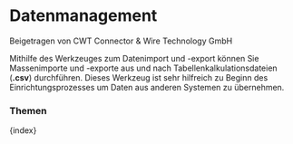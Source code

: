 <!-- add-breadcrumbs -->
# Datenmanagement
<span class="text-muted contributed-by">Beigetragen von CWT Connector & Wire Technology GmbH</span>

Mithilfe des Werkzeuges zum Datenimport und -export können Sie Massenimporte und -exporte aus und nach Tabellenkalkulationsdateien (**.csv**) durchführen. Dieses Werkzeug ist sehr hilfreich zu Beginn des Einrichtungsprozesses um Daten aus anderen Systemen zu übernehmen.

### Themen

{index}
